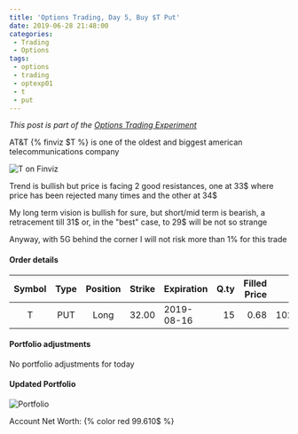 ```yaml
---
title: 'Options Trading, Day 5, Buy $T Put'
date: 2019-06-28 21:48:00
categories:
 - Trading
 - Options
tags:
 - options
 - trading
 - optexp01
 - t
 - put
---
```


*This post is part of the [Options Trading Experiment](/2019/06/23/options-trading-day-0)*

AT&T {% finviz $T %} is one of the oldest and biggest american telecommunications company

![T on Finviz](https://finviz.com/publish/062819/Tc1dl1227.png)

Trend is bullish but price is facing 2 good resistances, one at 33$ where price has been rejected many times and the other at 34$

My long term vision is bullish for sure, but short/mid term is bearish, a retracement till 31$ or, in the "best" case, to 29$ will be not so strange

Anyway, with 5G behind the corner I will not risk more than 1% for this trade

#### Order details

[//]: # (use https://www.tablesgenerator.com/markdown_tables for creating tables)

| Symbol | Type | Position | Strike | Expiration | Q.ty | Filled Price |    Cost | Commissions | Status |
|:------:|:----:|:--------:|-------:|------------|-----:|-------------:|--------:|------------:|--------|
|   T   | PUT |   Long   |  32.00 | 2019-08-16 |   15 |         0.68 | 1020.00 |           15 | Filled |

#### Portfolio adjustments

No portfolio adjustments for today

#### Updated Portfolio

![Portfolio](https://i.imgur.com/qrALLRm.png)


Account Net Worth: {% color red 99.610$ %}
